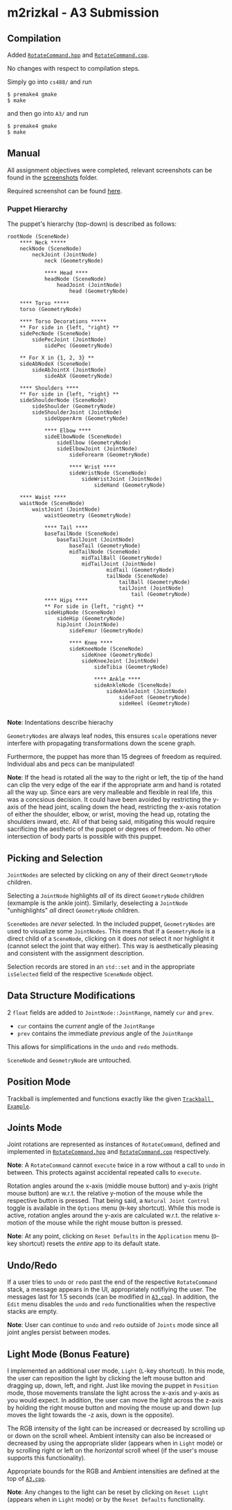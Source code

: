 # m2rizkal - A3 Submission

## Compilation
Added [`RotateCommand.hpp`](RotateCommand.hpp) and [`RotateCommand.cpp`](RotateCommand.cpp).

No changes with respect to compilation steps.

Simply go into `cs488/` and run

```
$ premake4 gmake
$ make
```

and then go into `A3/` and run

```
$ premake4 gmake
$ make
```

## Manual

All assignment objectives were completed, relevant screenshots can be found in the [screenshots](screenshots/) folder.

Required screenshot can be found [here](screenshots/screenshot.png).

### Puppet Hierarchy
The puppet's hierarchy (top-down) is described as follows:

```
rootNode (SceneNode)
    **** Neck *****
    neckNode (SceneNode)
        neckJoint (JointNode)
            neck (GeometryNode)

            **** Head ****
            headNode (SceneNode)
                headJoint (JointNode)
                    head (GeometryNode)

    **** Torso *****
    torso (GeometryNode)

    **** Torso Decorations *****
    ** For side in {left, "right} **
    sidePecNode (SceneNode)
        sidePecJoint (JointNode)
            sidePec (GeometryNode)

    ** For X in {1, 2, 3} **
    sideAbNodeX (SceneNode)
        sideAbJointX (JointNode)
            sideAbX (GeometryNode)

    **** Shoulders ****
    ** For side in {left, "right} **
    sideShoulderNode (SceneNode)
        sideShoulder (GeometryNode)
        sideShoulderJoint (JointNode)
            sideUpperArm (GeometryNode)

            **** Elbow ****
            sideElbowNode (SceneNode)
                sideElbow (GeometryNode)
                sideElbowJoint (JointNode)
                    sideForearm (GeometryNode)

                    **** Wrist ****
                    sideWristNode (SceneNode)
                        sideWristJoint (JointNode)
                            sideHand (GeometryNode)

    **** Waist ****
    waistNode (SceneNode)
        waistJoint (JointNode)
            waistGeometry (GeometryNode)

            **** Tail ****
            baseTailNode (SceneNode)
                baseTailJoint (JointNode)
                    baseTail (GeometryNode)
                    midTailNode (SceneNode)
                        midTailBall (GeometryNode)
                        midTailJoint (JointNode)
                                midTail (GeometryNode)
                                tailNode (SceneNode)
                                    tailBall (GeometryNode) 
                                    tailJoint (JointNode)   
                                        tail (GeometryNode)
            **** Hips ****
            ** For side in {left, "right} **
            sideHipNode (SceneNode)
                sideHip (GeometryNode)
                hipJoint (JointNode)
                    sideFemur (GeometryNode)

                    **** Knee ****
                    sideKneeNode (SceneNode)
                        sideKnee (GeometryNode)
                        sideKneeJoint (JointNode)
                            sideTibia (GeometryNode)

                            **** Ankle ****
                            sideAnkleNode (SceneNode)
                                sideAnkleJoint (JointNode)
                                    sideFoot (GeometryNode)
                                    sideHeel (GeometryNode)
    
```

**Note**: Indentations describe hierachy

`GeometryNodes` are always leaf nodes, this ensures `scale` operations never interfere with propagating transformations down the scene graph.

Furthermore, the puppet has more than 15 degrees of freedom as required. Individual abs and pecs can be manipulated!

**Note**: If the head is rotated all the way to the right or left, the tip of the hand can clip the very edge of the ear if the appropriate arm and hand is rotated all the way up. Since ears are very malleable and flexible in real life, this was a concsious decision. It could have been avoided by restricting the y-axis of the head joint, scaling down the head, restricting the x-axis rotation of either the shoulder, elbow, or wrist, moving the head up, rotating the shoulders inward, etc. All of that being said, mitigating this would require sacrificing the aesthetic of the puppet or degrees of freedom. No other intersection of body parts is possible with this puppet.

## Picking and Selection
`JointNodes` are selected by clicking on any of their direct `GeometryNode` children. 

Selecting a `JointNode` highlights *all* of its direct `GeometryNode` children (exmample is the ankle joint). Similarly, deselecting a `JointNode` "unhighlights" *all* direct `GeometryNode` children.

`SceneNodes` are *never* selected. In the included puppet, `GeometryNodes` are used to visualize some `JointNodes`. This means that if a `GeometryNode` is a direct child of a `SceneNode`, clicking on it does *not* select it nor highlight it (cannot select the joint that way either). This way is aesthetically pleasing and consistent with the assignment description.

Selection records are stored in an `std::set` and in the appropriate `isSelected` field of the respective `SceneNode` object.

## Data Structure Modifications
2 `float` fields are added to `JointNode::JointRange`, namely `cur` and `prev`.

- `cur` contains the *current* angle of the `JointRange`
- `prev` contains the immediate *previous* angle of the `JointRange`
 
This allows for simplifications in the `undo` and `redo` methods.

`SceneNode` and `GeometryNode` are untouched.

## Position Mode
Trackball is implemented and functions exactly like the given [`Trackball Example`](../Trackball_Example/).

## Joints Mode
Joint rotations are represented as instances of `RotateCommand`, defined and implemented in [`RotateCommand.hpp`](RotateCommand.hpp) and [`RotateCommand.cpp`](RotateCommand.cpp) respectively.

**Note**: A `RotateCommand` cannot `execute` twice in a row without a call to `undo` in between. This protects against accidental repeated calls to `execute`.

Rotation angles around the x-axis (middle mouse button) and y-axis (right mouse button) are w.r.t. the relative y-motion of the mouse while the respective button is pressed. That being said, a `Natural Joint Control` toggle is available in the `Options` menu (`N`-key shortcut). While this mode is active, rotation angles around the y-axis are calculated w.r.t. the relative x-motion of the mouse while the right mouse button is pressed.

**Note**: At any point, clicking on `Reset Defaults` in the `Application` menu (`D`-key shortcut) resets the *entire* app to its default state.

## Undo/Redo
If a user tries to `undo` or `redo` past the end of the respective `RotateCommand` stack, a message appears in the UI, appropriately notifiying the user. The messages last for 1.5 seconds (can be modified in [`A3.cpp`](A3.cpp)). In addition, the `Edit` menu disables the `undo` and `redo` functionalities when the respective stacks are empty.

**Note**: User can continue to `undo` and `redo` outside of `Joints` mode since all joint angles persist between modes.

## Light Mode (Bonus Feature)
I implemented an additional user mode, `Light` (`L`-key shortcut). In this mode, the user can reposition the light by clicking the left mouse button and dragging up, down, left, and right. Just like moving the puppet in `Position` mode, those movements translate the light across the x-axis and y-axis as you would expect. In addition, the user can move the light across the z-axis by holding the right mouse button and moving the mouse up and down (up moves the light towards the -z axis, down is the opposite).

The RGB intensity of the light can be increased or decreased by scrolling up or down on the scroll wheel. Ambient intensity can also be increased or decreased by using the appropriate slider (appears when in `Light` mode) or by scrolling right or left on the *horizontal* scroll wheel (if the user's mouse supports this functionality).

Appropriate bounds for the RGB and Ambient intensities are defined at the top of [`A3.cpp`](A3.cpp).

**Note**: Any changes to the light can be reset by clicking on `Reset Light` (appears when in `Light` mode) or by the `Reset Defaults` functionality.